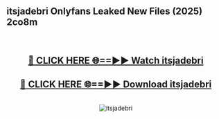 <h2>itsjadebri Onlyfans Leaked New Files (2025) 2co8m</h2>
<br>
<div align="center">
<h2><a href="https://mediafiles.top/itsjadebri&ref=git" rel="nofollow">🔴 CLICK HERE 🌐==►► Watch itsjadebri</a></h2>
<h2><a href="https://mediafiles.top/itsjadebri&ref=git" rel="nofollow">🔴 CLICK HERE 🌐==►► Download itsjadebri</a></h2>
<br>
<a href="https://mediafiles.top/itsjadebri&ref=git" rel="nofollow" data-target="animated-image.originalLink"><img src="https://i.ibb.co.com/xMMVF88/686577567.gif" alt="itsjadebri" style="max-width: 100%; display: inline-block;" data-target="animated-image.originalImage"></a>
</div>
<br>
<br>